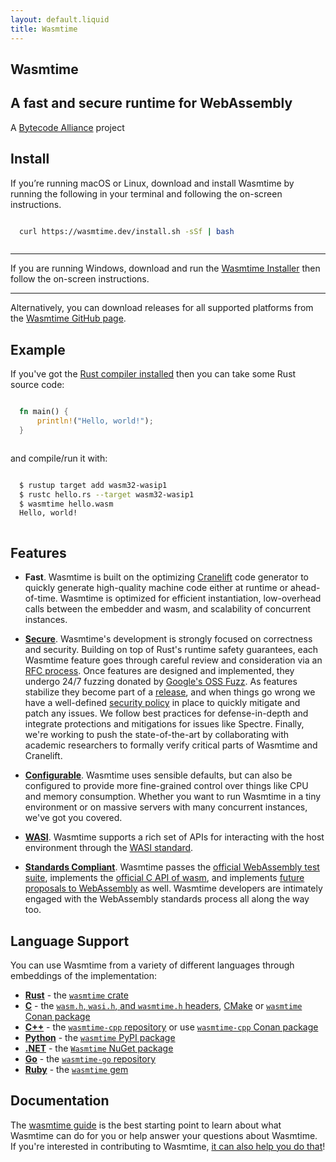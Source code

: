 ```yaml
---
layout: default.liquid
title: Wasmtime
---
```


<style>
section pre {
  padding: 1em;
}
</style>

<section class="section-hero">
<div class="container w-container">

# Wasmtime

## A fast and secure runtime for WebAssembly

A <a href="https://bytecodealliance.org/">Bytecode Alliance</a> project

</div>
</section>

<section id="install-section">
<div class="container w-container">

## Install

<style>
.dn {
  display: none;
}
.db {
  display: block;
}
</style>

<div id="platform-instructions-unix" class="dn">

It looks like you’re running macOS or Linux. To download and install Wasmtime,
run the following in your terminal, then follow the on-screen instructions.

```sh
curl https://wasmtime.dev/install.sh -sSf | bash
```

You can also download binaries directly from the [GitHub
Releases](https://github.com/bytecodealliance/wasmtime/releases) page.

</div>

<div id="platform-instructions-win" class="dn">

It looks like you’re running Windows. To install Wasmtime, download and run the
following, and then follow the onscreen instructions.

[Wasmtime Installer](https://github.com/bytecodealliance/wasmtime/releases/download/dev/wasmtime-dev-x86_64-windows.msi)

If you’re a Windows Subsystem for Linux user run the following in your terminal,
then follow the on-screen instructions to install Wasmtime.

```sh
curl https://wasmtime.dev/install.sh -sSf | bash
```

</div>

<div id="platform-instructions-default" class="db">

If you’re running macOS or Linux, download and install Wasmtime by running the
following in your terminal and following the on-screen instructions.

```sh
curl https://wasmtime.dev/install.sh -sSf | bash
```

--------------------------------------------------------------------------------

If you are running Windows, download and run the [Wasmtime
Installer](https://github.com/bytecodealliance/wasmtime/releases/download/dev/wasmtime-dev-x86_64-windows.msi)
then follow the on-screen instructions.

--------------------------------------------------------------------------------

Alternatively, you can download releases for all supported platforms from the
[Wasmtime GitHub page](https://github.com/bytecodealliance/wasmtime/releases).

</div>

</div>
</section>

<section class="section-tinted">
<div class="container w-container">

## Example

If you've got the [Rust compiler
installed](https://www.rust-lang.org/tools/install) then you can take some Rust
source code:

```rust
fn main() {
    println!("Hello, world!");
}
```

and compile/run it with:

```sh
$ rustup target add wasm32-wasip1
$ rustc hello.rs --target wasm32-wasip1
$ wasmtime hello.wasm
Hello, world!
```

</div>
</section>

<section>
<div class="container w-container">

## Features

* **Fast**. Wasmtime is built on the optimizing [Cranelift] code generator to
  quickly generate high-quality machine code either at runtime or
  ahead-of-time. Wasmtime is optimized for efficient instantiation, low-overhead
  calls between the embedder and wasm, and scalability of concurrent instances.

* **[Secure]**. Wasmtime's development is strongly focused on correctness and
  security. Building on top of Rust's runtime safety guarantees, each Wasmtime
  feature goes through careful review and consideration via an [RFC
  process]. Once features are designed and implemented, they undergo 24/7
  fuzzing donated by [Google's OSS Fuzz]. As features stabilize they become part
  of a [release][release policy], and when things go wrong we have a
  well-defined [security policy] in place to quickly mitigate and patch any
  issues. We follow best practices for defense-in-depth and integrate
  protections and mitigations for issues like Spectre. Finally, we're working to
  push the state-of-the-art by collaborating with academic researchers to
  formally verify critical parts of Wasmtime and Cranelift.

* **[Configurable]**. Wasmtime uses sensible defaults, but can also be
  configured to provide more fine-grained control over things like CPU and
  memory consumption. Whether you want to run Wasmtime in a tiny environment or
  on massive servers with many concurrent instances, we've got you covered.

* **[WASI]**. Wasmtime supports a rich set of APIs for interacting with the host
  environment through the [WASI standard](https://wasi.dev).

* **[Standards Compliant]**. Wasmtime passes the [official WebAssembly test
  suite](https://github.com/WebAssembly/testsuite), implements the [official C
  API of wasm](https://github.com/WebAssembly/wasm-c-api), and implements
  [future proposals to WebAssembly](https://github.com/WebAssembly/proposals) as
  well. Wasmtime developers are intimately engaged with the WebAssembly
  standards process all along the way too.

[Wasmtime]: https://github.com/bytecodealliance/wasmtime
[Cranelift]: https://github.com/bytecodealliance/wasmtime/blob/main/cranelift/README.md
[Google's OSS Fuzz]: https://google.github.io/oss-fuzz/
[security policy]: https://bytecodealliance.org/security
[RFC process]: https://github.com/bytecodealliance/rfcs
[release policy]: https://docs.wasmtime.dev/stability-release.html
[Secure]: https://docs.wasmtime.dev/security.html
[Configurable]: https://docs.rs/wasmtime/latest/wasmtime/struct.Config.html
[WASI]: https://docs.rs/wasmtime-wasi/latest/wasmtime_wasi/
[Standards Compliant]: https://docs.wasmtime.dev/stability-wasm-proposals-support.html

</div>
</section>

<section>
<div class="container w-container">

## Language Support

You can use Wasmtime from a variety of different languages through embeddings of
the implementation:

* **[Rust]** - the [`wasmtime` crate]
* **[C]** - the [`wasm.h`, `wasi.h`, and `wasmtime.h` headers][c-headers], [CMake] or [`wasmtime` Conan package]
* **[C++]** - the [`wasmtime-cpp` repository][C++] or use [`wasmtime-cpp` Conan package]
* **[Python]** - the [`wasmtime` PyPI package]
* **[.NET]** - the [`Wasmtime` NuGet package]
* **[Go]** - the [`wasmtime-go` repository]
* **[Ruby]** - the [`wasmtime` gem]

[Rust]: https://bytecodealliance.github.io/wasmtime/lang-rust.html
[C]: https://bytecodealliance.github.io/wasmtime/examples-c-embed.html
[`wasmtime` crate]: https://crates.io/crates/wasmtime
[c-headers]: https://bytecodealliance.github.io/wasmtime/c-api/
[CMake]: https://github.com/bytecodealliance/wasmtime/blob/main/crates/c-api/CMakeLists.txt
[Python]: https://bytecodealliance.github.io/wasmtime/lang-python.html
[`wasmtime` PyPI package]: https://pypi.org/project/wasmtime/
[.NET]: https://bytecodealliance.github.io/wasmtime/lang-dotnet.html
[`Wasmtime` NuGet package]: https://www.nuget.org/packages/Wasmtime
[Go]: https://bytecodealliance.github.io/wasmtime/lang-go.html
[`wasmtime-go` repository]: https://pkg.go.dev/github.com/bytecodealliance/wasmtime-go
[C++]: https://github.com/bytecodealliance/wasmtime-cpp
[`wasmtime` Conan package]: https://conan.io/center/wasmtime
[`wasmtime-cpp` Conan package]: https://conan.io/center/wasmtime-cpp
[Ruby]: https://bytecodealliance.github.io/wasmtime/lang-ruby.html
[`wasmtime` gem]: https://rubygems.org/gems/wasmtime

</div>
</section>

<section>
<div class="container w-container">

## Documentation

The [wasmtime guide][guide] is the best starting point to learn about what
Wasmtime can do for you or help answer your questions about Wasmtime. If you're
interested in contributing to Wasmtime, [it can also help you do
that][contributing]!

[contributing]: https://bytecodealliance.github.io/wasmtime/contributing.html
[guide]: https://bytecodealliance.github.io/wasmtime

</div>
</section>

<script src="assets/scripts/tools-install.js"></script>
<script>
  select_platform();
</script>
